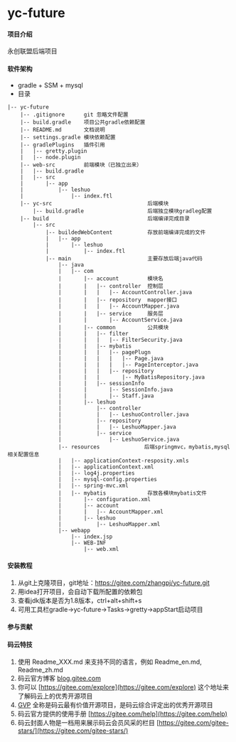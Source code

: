 # yc-future

#### 项目介绍
永创联盟后端项目

#### 软件架构
- gradle + SSM + mysql
- 目录
```
|-- yc-future
    |-- .gitignore      git 忽略文件配置
    |-- build.gradle    项目公共gradle依赖配置
    |-- README.md       文档说明
    |-- settings.gradle 模块依赖配置
    |-- gradlePlugins   插件引用
    |   |-- gretty.plugin
    |   |-- node.plugin
    |-- web-src         前端模块（已独立出来）
    |   |-- build.gradle
    |   |-- src
    |       |-- app
    |           |-- leshuo
    |               |-- index.ftl
    |-- yc-src                              后端模块
        |-- build.gradle                    后端独立模块gradleg配置
    |-- build                               后端编译完成目录
        |-- src     
            |-- buildedWebContent           存放前端编译完成的文件
            |   |-- app
            |       |-- leshuo
            |           |-- index.ftl
            |-- main                        主要存放后端java代码
                |-- java
                |   |-- com
                |       |-- account         模块名
                |       |   |-- controller  控制层
                |       |   |   |-- AccountController.java
                |       |   |-- repository  mapper接口
                |       |   |   |-- AccountMapper.java
                |       |   |-- service     服务层
                |       |       |-- AccountService.java
                |       |-- common          公共模块
                |       |   |-- filter
                |       |   |   |-- FilterSecurity.java
                |       |   |-- mybatis
                |       |   |   |-- pagePlugn
                |       |   |   |   |-- Page.java
                |       |   |   |   |-- PageInterceptor.java
                |       |   |   |-- repository
                |       |   |       |-- MyBatisRepository.java
                |       |   |-- sessionInfo
                |       |       |-- SessionInfo.java
                |       |       |-- Staff.java
                |       |-- leshuo
                |           |-- controller
                |           |   |-- LeshuoController.java
                |           |-- repository
                |           |   |-- LeshuoMapper.java
                |           |-- service
                |               |-- LeshuoService.java
                |-- resources              后端springmvc，mybatis,mysql相关配置信息
                |   |-- applicationContext-resposity.xmls
                |   |-- applicationContext.xml
                |   |-- log4j.properties
                |   |-- mysql-config.properties
                |   |-- spring-mvc.xml
                |   |-- mybatis             存放各模块mybatis文件
                |       |-- configuration.xml
                |       |-- account
                |       |   |-- AccountMapper.xml
                |       |-- leshuo
                |           |-- LeshuoMapper.xml
                |-- webapp
                    |-- index.jsp
                    |-- WEB-INF
                        |-- web.xml
```

#### 安装教程

1. 从git上克隆项目，git地址：https://gitee.com/zhangpj/yc-future.git
2. 用idea打开项目，会自动下载所配置的依赖包
3. 查看jdk版本是否为1.8版本，ctrl+alt+shift+s
4. 可用工具栏gradle->yc-future->Tasks->gretty->appStart启动项目

#### 参与贡献

#### 码云特技

1. 使用 Readme\_XXX.md 来支持不同的语言，例如 Readme\_en.md, Readme\_zh.md
2. 码云官方博客 [blog.gitee.com](https://blog.gitee.com)
3. 你可以 [https://gitee.com/explore](https://gitee.com/explore) 这个地址来了解码云上的优秀开源项目
4. [GVP](https://gitee.com/gvp) 全称是码云最有价值开源项目，是码云综合评定出的优秀开源项目
5. 码云官方提供的使用手册 [https://gitee.com/help](https://gitee.com/help)
6. 码云封面人物是一档用来展示码云会员风采的栏目 [https://gitee.com/gitee-stars/](https://gitee.com/gitee-stars/)